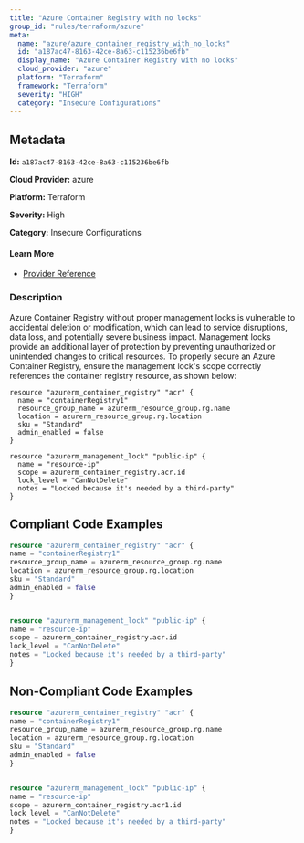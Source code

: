 ```yaml
---
title: "Azure Container Registry with no locks"
group_id: "rules/terraform/azure"
meta:
  name: "azure/azure_container_registry_with_no_locks"
  id: "a187ac47-8163-42ce-8a63-c115236be6fb"
  display_name: "Azure Container Registry with no locks"
  cloud_provider: "azure"
  platform: "Terraform"
  framework: "Terraform"
  severity: "HIGH"
  category: "Insecure Configurations"
---
```

## Metadata

**Id:** `a187ac47-8163-42ce-8a63-c115236be6fb`

**Cloud Provider:** azure

**Platform:** Terraform

**Severity:** High

**Category:** Insecure Configurations

#### Learn More

 - [Provider Reference](https://registry.terraform.io/providers/hashicorp/azurerm/latest/docs/resources/container_registry)

### Description

 Azure Container Registry without proper management locks is vulnerable to accidental deletion or modification, which can lead to service disruptions, data loss, and potentially severe business impact. Management locks provide an additional layer of protection by preventing unauthorized or unintended changes to critical resources. To properly secure an Azure Container Registry, ensure the management lock's scope correctly references the container registry resource, as shown below:

```
resource "azurerm_container_registry" "acr" {
  name = "containerRegistry1"
  resource_group_name = azurerm_resource_group.rg.name
  location = azurerm_resource_group.rg.location
  sku = "Standard"
  admin_enabled = false
}

resource "azurerm_management_lock" "public-ip" {
  name = "resource-ip"
  scope = azurerm_container_registry.acr.id
  lock_level = "CanNotDelete"
  notes = "Locked because it's needed by a third-party"
}
```


## Compliant Code Examples
```terraform
resource "azurerm_container_registry" "acr" {
name = "containerRegistry1"
resource_group_name = azurerm_resource_group.rg.name
location = azurerm_resource_group.rg.location
sku = "Standard"
admin_enabled = false
}


resource "azurerm_management_lock" "public-ip" {
name = "resource-ip"
scope = azurerm_container_registry.acr.id
lock_level = "CanNotDelete"
notes = "Locked because it's needed by a third-party"
}

```
## Non-Compliant Code Examples
```terraform
resource "azurerm_container_registry" "acr" {
name = "containerRegistry1"
resource_group_name = azurerm_resource_group.rg.name
location = azurerm_resource_group.rg.location
sku = "Standard"
admin_enabled = false
}


resource "azurerm_management_lock" "public-ip" {
name = "resource-ip"
scope = azurerm_container_registry.acr1.id
lock_level = "CanNotDelete"
notes = "Locked because it's needed by a third-party"
}


```
